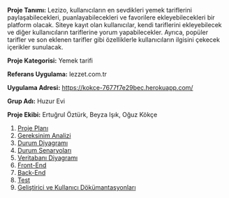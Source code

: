 **Proje Tanımı:** Lezizo, kullanıcıların en sevdikleri yemek tariflerini paylaşabilecekleri, puanlayabilecekleri ve favorilere ekleyebilecekleri bir platform olacak. Siteye kayıt olan kullanıcılar, kendi tariflerini ekleyebilecek ve diğer kullanıcıların tariflerine yorum yapabilecekler. Ayrıca, popüler tarifler ve son eklenen tarifler gibi özelliklerle kullanıcıların ilgisini çekecek içerikler sunulacak.

**Proje Kategorisi:** Yemek tarifi

**Referans Uygulama:** lezzet.com.tr

**Uygulama Adresi:** https://kokce-7677f7e29bec.herokuapp.com/

**Grup Adı:** Huzur Evi

**Proje Ekibi:** Ertuğrul Öztürk, Beyza Işık, Oğuz Kökçe

1. [Proje Planı](proje_plani.md)
2. [Gereksinim Analizi](gereksinim_analizi.md)
3. [Durum Diyagramı](durum-diyagrami.md)
4. [Durum Senaryoları](durum-senaryolari.md)
5. [Veritabanı Diyagramı](veritabani-diyagrami.md)
6. [Front-End](front-end.md)
7. [Back-End](back-end.md)
8. [Test](test.md)
9. [Geliştirici ve Kullanıcı Dökümantasyonları](https://app.gitbook.com/o/Xq6hBgeGXWGGQXxZQeD9/s/nIcwqYtWyEaZGK82nWfg/lezizo-dokumani/gelistirici-dokumani)
